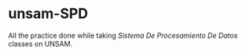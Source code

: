 # unsam-SPD
 
All the practice done while taking *Sistema De Procesamiento De Datos* classes on UNSAM.

